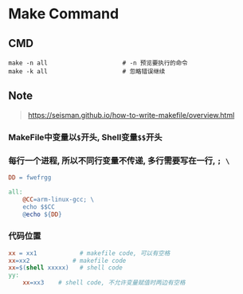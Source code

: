 Make Command
============

CMD
---

``` shell
make -n all                     # -n 预览要执行的命令
make -k all                     # 忽略错误继续
```

Note
----

> <https://seisman.github.io/how-to-write-makefile/overview.html>

### MakeFile中变量以`$`开头, Shell变量`$$`开头

### 每行一个进程, 所以不同行变量不传递, 多行需要写在一行, `; \`

``` Makefile
DD = fwefrgg

all:
    @CC=arm-linux-gcc; \
    echo $$CC
    @echo ${DD}
```

### 代码位置

``` Makefile
xx = xx1            # makefile code, 可以有空格
xx=xx2            # makefile code
xx=$(shell xxxxx)   # shell code
yy:
    xx=xx3    # shell code, 不允许变量赋值时两边有空格
```
